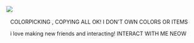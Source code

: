 
![](https://komarev.com/ghpvc/?username=edtroject&color=F2F0E1)  ⠀


 ⠀COLORPICKING , COPYING ALL OK! I DON'T OWN COLORS OR ITEMS

 
 ⠀i love making new friends and interacting! INTERACT WITH ME NEOW


